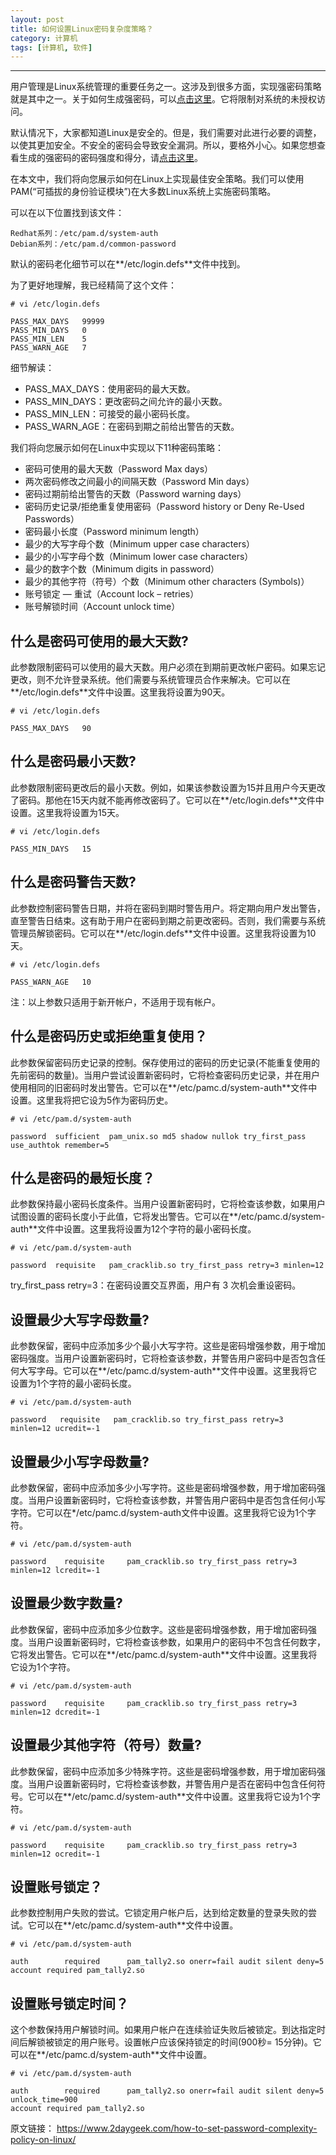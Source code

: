 ```yaml
---
layout: post
title: 如何设置Linux密码复杂度策略？
category: 计算机
tags: [计算机, 软件]
---
```



----------
用户管理是Linux系统管理的重要任务之一。这涉及到很多方面，实现强密码策略就是其中之一。关于如何生成强密码，可以[点击这里][1]。它将限制对系统的未授权访问。

默认情况下，大家都知道Linux是安全的。但是，我们需要对此进行必要的调整，以使其更加安全。不安全的密码会导致安全漏洞。所以，要格外小心。如果您想查看生成的强密码的密码强度和得分，请[点击这里][2]。

在本文中，我们将向您展示如何在Linux上实现最佳安全策略。我们可以使用PAM(“可插拔的身份验证模块”)在大多数Linux系统上实施密码策略。

可以在以下位置找到该文件：

```
Redhat系列：/etc/pam.d/system-auth
Debian系列：/etc/pam.d/common-password
```

默认的密码老化细节可以在**/etc/login.defs**文件中找到。

为了更好地理解，我已经精简了这个文件：

```
# vi /etc/login.defs

PASS_MAX_DAYS   99999
PASS_MIN_DAYS   0
PASS_MIN_LEN    5
PASS_WARN_AGE   7
```

细节解读：

- PASS_MAX_DAYS：使用密码的最大天数。
- PASS_MIN_DAYS：更改密码之间允许的最小天数。
- PASS_MIN_LEN：可接受的最小密码长度。
- PASS_WARN_AGE：在密码到期之前给出警告的天数。

我们将向您展示如何在Linux中实现以下11种密码策略：

- 密码可使用的最大天数（Password Max days）
- 两次密码修改之间最小的间隔天数（Password Min days）
- 密码过期前给出警告的天数（Password warning days）
- 密码历史记录/拒绝重复使用密码（Password history or Deny Re-Used Passwords）
- 密码最小长度（Password minimum length）
- 最少的大写字母个数（Minimum upper case characters）
- 最少的小写字母个数（Minimum lower case characters）
- 最少的数字个数（Minimum digits in password）
- 最少的其他字符（符号）个数（Minimum other characters (Symbols)）
- 账号锁定 — 重试（Account lock – retries）
- 账号解锁时间（Account unlock time）

## 什么是密码可使用的最大天数?

此参数限制密码可以使用的最大天数。用户必须在到期前更改帐户密码。如果忘记更改，则不允许登录系统。他们需要与系统管理员合作来解决。它可以在**/etc/login.defs**文件中设置。这里我将设置为90天。

```
# vi /etc/login.defs

PASS_MAX_DAYS   90
```

## 什么是密码最小天数?

此参数限制密码更改后的最小天数。例如，如果该参数设置为15并且用户今天更改了密码。那他在15天内就不能再修改密码了。它可以在**/etc/login.defs**文件中设置。这里我将设置为15天。

```
# vi /etc/login.defs

PASS_MIN_DAYS   15
```
## 什么是密码警告天数?

此参数控制密码警告日期，并将在密码到期时警告用户。将定期向用户发出警告，直至警告日结束。这有助于用户在密码到期之前更改密码。否则，我们需要与系统管理员解锁密码。它可以在**/etc/login.defs**文件中设置。这里我将设置为10天。

```
# vi /etc/login.defs

PASS_WARN_AGE   10
```

注：以上参数只适用于新开帐户，不适用于现有帐户。

## 什么是密码历史或拒绝重复使用？

此参数保留密码历史记录的控制。保存使用过的密码的历史记录(不能重复使用的先前密码的数量)。当用户尝试设置新密码时，它将检查密码历史记录，并在用户使用相同的旧密码时发出警告。它可以在**/etc/pamc.d/system-auth**文件中设置。这里我将把它设为5作为密码历史。

```
# vi /etc/pam.d/system-auth

password  sufficient  pam_unix.so md5 shadow nullok try_first_pass use_authtok remember=5
```

## 什么是密码的最短长度？

此参数保持最小密码长度条件。当用户设置新密码时，它将检查该参数，如果用户试图设置的密码长度小于此值，它将发出警告。它可以在**/etc/pamc.d/system-auth**文件中设置。这里我将设置为12个字符的最小密码长度。

```
# vi /etc/pam.d/system-auth

password  requisite   pam_cracklib.so try_first_pass retry=3 minlen=12
```

try_first_pass retry=3：在密码设置交互界面，用户有 3 次机会重设密码。

## 设置最少大写字母数量?

此参数保留，密码中应添加多少个最小大写字符。这些是密码增强参数，用于增加密码强度。当用户设置新密码时，它将检查该参数，并警告用户密码中是否包含任何大写字母。它可以在**/etc/pamc.d/system-auth**文件中设置。这里我将它设置为1个字符的最小密码长度。

```
# vi /etc/pam.d/system-auth

password   requisite   pam_cracklib.so try_first_pass retry=3 minlen=12 ucredit=-1
```

## 设置最少小写字母数量?

此参数保留，密码中应添加多少小写字符。这些是密码增强参数，用于增加密码强度。当用户设置新密码时，它将检查该参数，并警告用户密码中是否包含任何小写字符。它可以在*/etc/pamc.d/system-auth文件中设置。这里我将它设为1个字符。

```
# vi /etc/pam.d/system-auth

password    requisite     pam_cracklib.so try_first_pass retry=3 minlen=12 lcredit=-1
```

## 设置最少数字数量?

此参数保留，密码中应添加多少位数字。这些是密码增强参数，用于增加密码强度。当用户设置新密码时，它将检查该参数，如果用户的密码中不包含任何数字，它将发出警告。它可以在**/etc/pamc.d/system-auth**文件中设置。这里我将它设为1个字符。

```
# vi /etc/pam.d/system-auth

password    requisite     pam_cracklib.so try_first_pass retry=3 minlen=12 dcredit=-1
```

## 设置最少其他字符（符号）数量?

此参数保留，密码中应添加多少特殊字符。这些是密码增强参数，用于增加密码强度。当用户设置新密码时，它将检查该参数，并警告用户是否在密码中包含任何符号。它可以在**/etc/pamc.d/system-auth**文件中设置。这里我将它设为1个字符。

```
# vi /etc/pam.d/system-auth

password    requisite     pam_cracklib.so try_first_pass retry=3 minlen=12 ocredit=-1
```

## 设置账号锁定？

此参数控制用户失败的尝试。它锁定用户帐户后，达到给定数量的登录失败的尝试。它可以在**/etc/pamc.d/system-auth**文件中设置。

```
# vi /etc/pam.d/system-auth

auth        required      pam_tally2.so onerr=fail audit silent deny=5
account required pam_tally2.so
```

## 设置账号锁定时间？

这个参数保持用户解锁时间。如果用户帐户在连续验证失败后被锁定。到达指定时间后解锁被锁定的用户账号。设置帐户应该保持锁定的时间(900秒= 15分钟)。它可以在**/etc/pamc.d/system-auth**文件中设置。

```
# vi /etc/pam.d/system-auth

auth        required      pam_tally2.so onerr=fail audit silent deny=5 unlock_time=900
account required pam_tally2.so
```

原文链接： https://www.2daygeek.com/how-to-set-password-complexity-policy-on-linux/


  [1]: https://gamedebug.github.io/5-ways-to-generate-a-random-strong-password-in-linux-terminal/
  [2]: https://gamedebug.github.io/how-to-check-password-complexity-strength-and-score-in-linux/